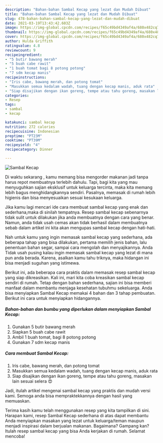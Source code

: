 ```yaml
---
description: "Bahan-bahan Sambal Kecap yang lezat dan Mudah Dibuat"
title: "Bahan-bahan Sambal Kecap yang lezat dan Mudah Dibuat"
slug: 478-bahan-bahan-sambal-kecap-yang-lezat-dan-mudah-dibuat
date: 2021-03-19T13:43:42.603Z
image: https://img-global.cpcdn.com/recipes/f65c49bd4349af4a/680x482cq70/sambal-kecap-foto-resep-utama.jpg
thumbnail: https://img-global.cpcdn.com/recipes/f65c49bd4349af4a/680x482cq70/sambal-kecap-foto-resep-utama.jpg
cover: https://img-global.cpcdn.com/recipes/f65c49bd4349af4a/680x482cq70/sambal-kecap-foto-resep-utama.jpg
author: Hulda Griffith
ratingvalue: 4.8
reviewcount: 9
recipeingredient:
- "5 butir bawang merah"
- "5 buah cabe rawit"
- "1 buah tomat bagi 8 potong potong"
- "7 sdm kecap manis"
recipeinstructions:
- "Iris cabe, bawang merah, dan potong tomat"
- "Masukkan semua kedalam wadah, tuang dengan kecap manis, aduk rata"
- "Siap disajikan dengan ikan goreng, tempe atau tahu goreng, masakan lain sesuai selera 😍"
categories:
- Resep
tags:
- sambal
- kecap

katakunci: sambal kecap 
nutrition: 272 calories
recipecuisine: Indonesian
preptime: "PT23M"
cooktime: "PT39M"
recipeyield: "4"
recipecategory: Dinner

---
```



![Sambal Kecap](https://img-global.cpcdn.com/recipes/f65c49bd4349af4a/680x482cq70/sambal-kecap-foto-resep-utama.jpg)

Di waktu  sekarang , kamu memang bisa mengorder makanan jadi tanpa harus repot membuatnya terlebih dahulu. Tapi, bagi kita yang mau menyuguhkan sajian eksklusif untuk keluarga tercinta, maka kita memang lebih bagus menghidangkannya sendiri. Pasalnya, memasak di rumah lebih higienis dan bisa menyesuaikan sesuai kesukaan keluarga.

Jika kamu lagi mencari ide cara membuat sambal kecap yang enak dan sederhana,maka di sinilah tempatnya. Resep sambal kecap  sebenarnya tidak sulit untuk dilakukan jika anda membuatnya dengan cara yang benar. Namun, anda tidak usah cemas akan tidak berhasil dalam membuatnya 
sebab dalam artikel ini kita akan mengupas sambal kecap dengan hati-hati.  



Nah untuk kamu yang ingin memasak sambal kecap yang sederhana, ada beberapa tahap yang bisa dilakukan, pertama memilih jenis bahan, lalu penentuan bahan segar, sampai cara mengolah dan menyajikannya. Anda Tidak usah pusing kalau ingin memasak sambal kecap yang lezat di mana pun anda berada. Karena, asalkan kamu  tahu triknya, maka hidangan ini bisa menjadi suguhan yang istimewa.

Berikut ini, ada beberapa cara praktis  dalam memasak resep sambal kecap yang siap dikreasikan. Kali ini, mari kita coba kreasikan sambal kecap sendiri di rumah. Tetap dengan bahan sederhana, sajian ini bisa memberi manfaat dalam membantu menjaga kesehatan tubuhmu sekeluarga. Anda bisa menyiapkan Sambal Kecap memakai 4 bahan dan 3 tahap pembuatan. Berikut ini cara untuk menyiapkan hidangannya.

<!--inarticleads1-->

##### Bahan-bahan dan bumbu yang diperlukan dalam menyiapkan Sambal Kecap:

1. Gunakan 5 butir bawang merah
1. Siapkan 5 buah cabe rawit
1. Ambil 1 buah tomat, bagi 8 potong potong
1. Gunakan 7 sdm kecap manis




<!--inarticleads2-->

##### Cara membuat Sambal Kecap:

1. Iris cabe, bawang merah, dan potong tomat
1. Masukkan semua kedalam wadah, tuang dengan kecap manis, aduk rata
1. Siap disajikan dengan ikan goreng, tempe atau tahu goreng, masakan lain sesuai selera 😍




Jadi, itulah artikel mengenai  sambal kecap  yang praktis dan mudah versi kami. Semoga anda bisa mempraktekkannya dengan hasil yang memuaskan. 

Terima kasih kamu telah menggunakan resep yang kita tampilkan di sini. Harapan kami, resep  Sambal Kecap sederhana di atas dapat membantu Anda menyiapkan masakan yang lezat untuk keluarga/teman maupun menjadi inspirasi dalam berjualan makanan. Bagaimana? Gampang kan? Itulah resep sambal kecap yang bisa Anda kerjakan di rumah. Selamat mencoba!

